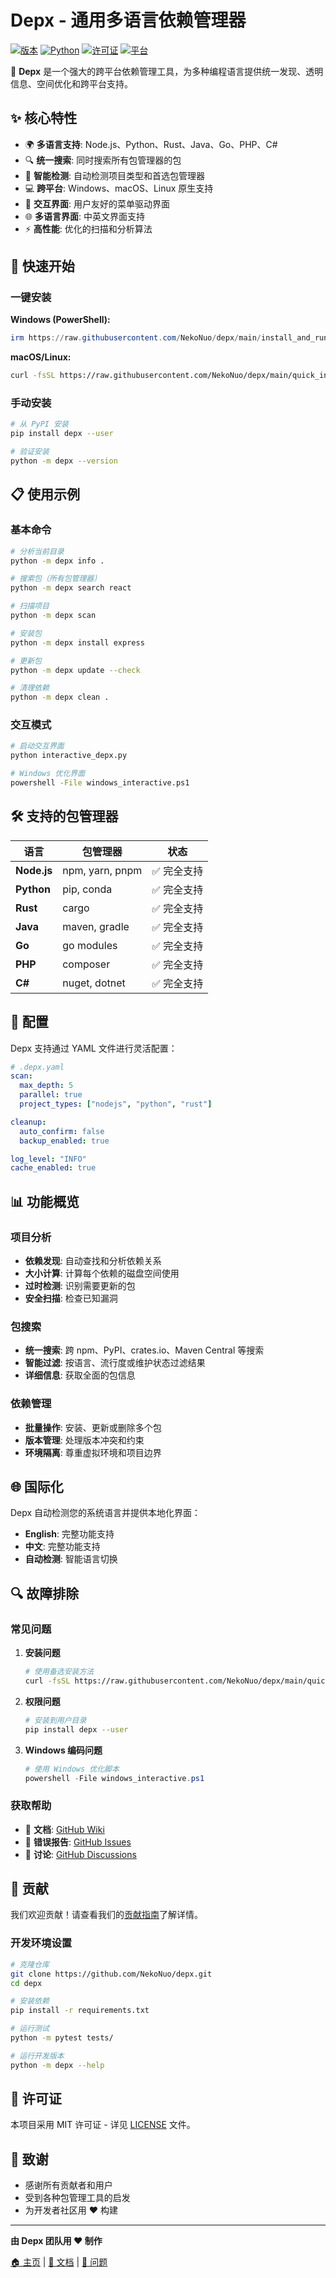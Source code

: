 # Depx - 通用多语言依赖管理器

[![版本](https://img.shields.io/badge/version-0.9.0-blue.svg)](https://github.com/NekoNuo/depx)
[![Python](https://img.shields.io/badge/python-3.8+-green.svg)](https://python.org)
[![许可证](https://img.shields.io/badge/license-MIT-orange.svg)](LICENSE)
[![平台](https://img.shields.io/badge/platform-Windows%20%7C%20macOS%20%7C%20Linux-lightgrey.svg)](https://github.com/NekoNuo/depx)

🚀 **Depx** 是一个强大的跨平台依赖管理工具，为多种编程语言提供统一发现、透明信息、空间优化和跨平台支持。

## ✨ 核心特性

- 🌍 **多语言支持**: Node.js、Python、Rust、Java、Go、PHP、C#
- 🔍 **统一搜索**: 同时搜索所有包管理器的包
- 🧠 **智能检测**: 自动检测项目类型和首选包管理器
- 💻 **跨平台**: Windows、macOS、Linux 原生支持
- 🎯 **交互界面**: 用户友好的菜单驱动界面
- 🌐 **多语言界面**: 中英文界面支持
- ⚡ **高性能**: 优化的扫描和分析算法

## 🚀 快速开始

### 一键安装

**Windows (PowerShell):**
```powershell
irm https://raw.githubusercontent.com/NekoNuo/depx/main/install_and_run.ps1 | iex
```

**macOS/Linux:**
```bash
curl -fsSL https://raw.githubusercontent.com/NekoNuo/depx/main/quick_install.sh | bash
```

### 手动安装

```bash
# 从 PyPI 安装
pip install depx --user

# 验证安装
python -m depx --version
```

## 📋 使用示例

### 基本命令

```bash
# 分析当前目录
python -m depx info .

# 搜索包（所有包管理器）
python -m depx search react

# 扫描项目
python -m depx scan

# 安装包
python -m depx install express

# 更新包
python -m depx update --check

# 清理依赖
python -m depx clean .
```

### 交互模式

```bash
# 启动交互界面
python interactive_depx.py

# Windows 优化界面
powershell -File windows_interactive.ps1
```

## 🛠️ 支持的包管理器

| 语言 | 包管理器 | 状态 |
|------|----------|------|
| **Node.js** | npm, yarn, pnpm | ✅ 完全支持 |
| **Python** | pip, conda | ✅ 完全支持 |
| **Rust** | cargo | ✅ 完全支持 |
| **Java** | maven, gradle | ✅ 完全支持 |
| **Go** | go modules | ✅ 完全支持 |
| **PHP** | composer | ✅ 完全支持 |
| **C#** | nuget, dotnet | ✅ 完全支持 |

## 🔧 配置

Depx 支持通过 YAML 文件进行灵活配置：

```yaml
# .depx.yaml
scan:
  max_depth: 5
  parallel: true
  project_types: ["nodejs", "python", "rust"]

cleanup:
  auto_confirm: false
  backup_enabled: true

log_level: "INFO"
cache_enabled: true
```

## 📊 功能概览

### 项目分析
- **依赖发现**: 自动查找和分析依赖关系
- **大小计算**: 计算每个依赖的磁盘空间使用
- **过时检测**: 识别需要更新的包
- **安全扫描**: 检查已知漏洞

### 包搜索
- **统一搜索**: 跨 npm、PyPI、crates.io、Maven Central 等搜索
- **智能过滤**: 按语言、流行度或维护状态过滤结果
- **详细信息**: 获取全面的包信息

### 依赖管理
- **批量操作**: 安装、更新或删除多个包
- **版本管理**: 处理版本冲突和约束
- **环境隔离**: 尊重虚拟环境和项目边界

## 🌐 国际化

Depx 自动检测您的系统语言并提供本地化界面：

- **English**: 完整功能支持
- **中文**: 完整功能支持
- **自动检测**: 智能语言切换

## 🔍 故障排除

### 常见问题

1. **安装问题**
   ```bash
   # 使用备选安装方法
   curl -fsSL https://raw.githubusercontent.com/NekoNuo/depx/main/quick_install.sh | bash
   ```

2. **权限问题**
   ```bash
   # 安装到用户目录
   pip install depx --user
   ```

3. **Windows 编码问题**
   ```powershell
   # 使用 Windows 优化脚本
   powershell -File windows_interactive.ps1
   ```

### 获取帮助

- 📖 **文档**: [GitHub Wiki](https://github.com/NekoNuo/depx/wiki)
- 🐛 **错误报告**: [GitHub Issues](https://github.com/NekoNuo/depx/issues)
- 💬 **讨论**: [GitHub Discussions](https://github.com/NekoNuo/depx/discussions)

## 🤝 贡献

我们欢迎贡献！请查看我们的[贡献指南](CONTRIBUTING.md)了解详情。

### 开发环境设置

```bash
# 克隆仓库
git clone https://github.com/NekoNuo/depx.git
cd depx

# 安装依赖
pip install -r requirements.txt

# 运行测试
python -m pytest tests/

# 运行开发版本
python -m depx --help
```

## 📄 许可证

本项目采用 MIT 许可证 - 详见 [LICENSE](LICENSE) 文件。

## 🙏 致谢

- 感谢所有贡献者和用户
- 受到各种包管理工具的启发
- 为开发者社区用 ❤️ 构建

---

**由 Depx 团队用 ❤️ 制作**

[🏠 主页](https://github.com/NekoNuo/depx) | [📖 文档](https://github.com/NekoNuo/depx/wiki) | [🐛 问题](https://github.com/NekoNuo/depx/issues)
